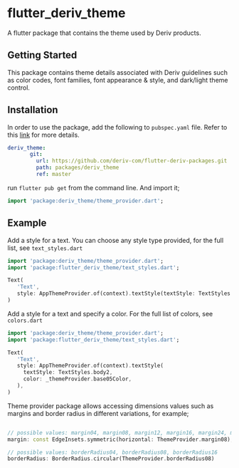 # flutter_deriv_theme

A flutter package that contains the theme used by Deriv products.

## Getting Started

This package contains theme details associated with Deriv guidelines such as color codes, font families, font appearance & style, and dark/light theme control.

## Installation

In order to use the package, add the following to `pubspec.yaml` file. Refer to this [link](https://flutter.dev/docs/development/packages-and-plugins/using-packages) for more details.

```yaml
deriv_theme:
       git:
         url: https://github.com/deriv-com/flutter-deriv-packages.git
         path: packages/deriv_theme
         ref: master
```

run `flutter pub get` from the command line. And import it;

```dart
import 'package:deriv_theme/theme_provider.dart';
```

## Example

Add a style for a text. You can choose any style type provided, for the full list, see `text_styles.dart`

```dart
import 'package:deriv_theme/theme_provider.dart';
import 'package:flutter_deriv_theme/text_styles.dart';

Text(
   'Text',
   style: AppThemeProvider.of(context).textStyle(textStyle: TextStyles.display1),
)
```

Add a style for a text and specify a color. For the full list of colors, see `colors.dart`

```dart
import 'package:deriv_theme/theme_provider.dart';
import 'package:flutter_deriv_theme/text_styles.dart';

Text(
   'Text',
   style: AppThemeProvider.of(context).textStyle(
     textStyle: TextStyles.body2,
     color: _themeProvider.base05Color,
   ),
)
```

Theme provider package allows accessing dimensions values such as margins and border radius in different variations, for example;
```dart

// possible values: margin04, margin08, margin12, margin16, margin24, margin32, etc. See 'dimens.dart` for the full list.
margin: const EdgeInsets.symmetric(horizontal: ThemeProvider.margin08),

// possible values: borderRadius04, borderRadius08, borderRadius16
borderRadius: BorderRadius.circular(ThemeProvider.borderRadius08)

```